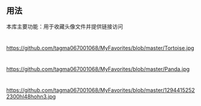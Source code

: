## 用法

本库主要功能：用于收藏头像文件并提供链接访问
#
https://github.com/tagma067001068/MyFavorites/blob/master/Tortoise.jpg
#
https://github.com/tagma067001068/MyFavorites/blob/master/Panda.jpg
#
https://github.com/tagma067001068/MyFavorites/blob/master/12944152522300hl48hohn3.jpg
